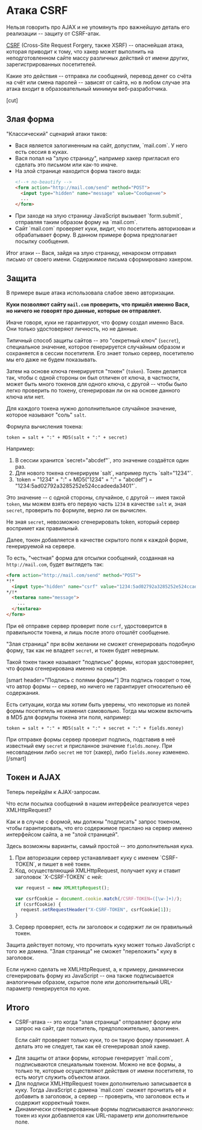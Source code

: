 # Атака CSRF

Нельзя говорить про AJAX и не упомянуть про важнейшую деталь его реализации -- защиту от CSRF-атак.

[CSRF](http://ru.wikipedia.org/wiki/%D0%9F%D0%BE%D0%B4%D0%B4%D0%B5%D0%BB%D0%BA%D0%B0_%D0%BC%D0%B5%D0%B6%D1%81%D0%B0%D0%B9%D1%82%D0%BE%D0%B2%D1%8B%D1%85_%D0%B7%D0%B0%D0%BF%D1%80%D0%BE%D1%81%D0%BE%D0%B2) (Cross-Site Request Forgery, также XSRF) -- опаснейшая атака, которая приводит к тому, что хакер может выполнить на неподготовленном сайте массу различных действий от имени других, зарегистрированных посетителей.

Какие это действия -- отправка ли сообщений, перевод денег со счёта на счёт или смена паролей -- зависят от сайта, но в любом случае эта атака входит в образовательный минимум веб-разработчика. 

[cut]

## Злая форма

"Классический" сценарий атаки таков:

<ul>
<li>Вася является залогиненным на сайт, допустим, `mail.com`. У него есть сессия в куках.</li>
<li>Вася попал на "злую страницу", например хакер пригласил его сделать это письмом или как-то иначе.</li>
<li>На злой странице находится форма такого вида:

```html
<!--+ no-beautify -->
<form action="http://mail.com/send" method="POST">
  <input type="hidden" name="message" value="Сообщение">
  ...
</form>
```
</li>
<li>При заходе на злую страницу JavaScript вызывает `form.submit`, отправляя таким образом форму на `mail.com`.</li>
<li>Сайт `mail.com` проверяет куки, видит, что посетитель авторизован и обрабатывает форму. В данном примере форма предполагает посылку сообщения.</li>
</ul>

Итог атаки -- Вася, зайдя на злую страницу, ненароком отправил письмо от своего имени. Содержимое письма сформировано хакером.

## Защита 

В примере выше атака использовала слабое звено авторизации.

**Куки позволяют сайту `mail.com` проверить, что пришёл именно Вася, но ничего не говорят про данные, которые он отправляет.**

Иначе говоря, куки не гарантируют, что форму создал именно Вася. Они только удостоверяют личность, но не данные.

Типичный способ защиты сайтов -- это "секретный ключ" (`secret`), специальное значение, которое генерируется случайным образом и сохраняется в сессии посетителя. Его знает только сервер, посетителю мы его даже не будем показывать.

Затем на основе ключа генерируется "токен" (`token`). Токен делается так, чтобы с одной стороны он был отличен от ключа, в частности, может быть много токенов для одного ключа, с другой -- чтобы было легко проверить по токену, сгенерирован ли он на основе данного ключа или нет.

Для каждого токена нужно дополнительное случайное значение, которое называют "соль" `salt`. 

Формула вычисления токена:
```
token = salt + ":" + MD5(salt + ":" + secret)
```

Например:
<ol>
<li>В сессии хранится `secret="abcdef"`, это значение создаётся один раз.</li>
<li>Для нового токена сгенерируем `salt`, например пусть `salt="1234"`.</li>
<li>`token = "1234" + ":" + MD5("1234" + ":" + "abcdef") = "1234:5ad02792a3285252e524ccadeeda3401"`.</li>
</ol>

Это значение -- с одной стороны, случайное, с другой -- имея такой `token`, мы можем взять его первую часть `1234` в качестве `salt` и, зная `secret`, проверить по формуле, верно ли он вычислен.

Не зная `secret`, невозможно сгенерировать token, который сервер воспримет как правильный.

Далее, токен добавляется в качестве скрытого поля к каждой форме, генерируемой на сервере.

То есть, "честная" форма для отсылки сообщений, созданная на `http://mail.com`, будет выглядеть так:

```html
<form action="http://mail.com/send" method="POST">
*!*
  <input type="hidden" name="csrf" value="1234:5ad02792a3285252e524ccadeeda3401">
*/!*
  <textarea name="message">
    ...
  </textarea>
</form>
```

При её отправке сервер проверит поле `csrf`, удостоверится в правильности токена, и лишь после этого отошлёт сообщение.

"Злая страница" при всём желании не сможет сгенерировать подобную форму, так как не владеет `secret`, и токен будет неверным.

Такой токен также называют "подписью" формы, которая удостоверяет, что форма сгенерирована именно на сервере. 

[smart header="Подпись с полями формы"]
Эта подпись говорит о том, что автор формы -- сервер, но ничего не гарантирует относительно её содержания.

Есть ситуации, когда мы хотим быть уверены, что некоторые из полей формы посетитель не изменил самовольно. Тогда мы можем включить в MD5 для формулы токена эти поля, например:
```
token = salt + ":" + MD5(salt + ":" + secret + ":" + fields.money)
```

При отправке формы сервер проверит подпись, подставив в неё известный ему `secret` и присланное значение `fields.money`. При несовпадении либо `secret` не тот (хакер), либо `fields.money` изменено.
[/smart] 

## Токен и AJAX

Теперь перейдём к AJAX-запросам.

Что если посылка сообщений в нашем интерфейсе реализуется через XMLHttpRequest?

Как и в случае с формой, мы должны "подписать" запрос токеном, чтобы гарантировать, что его содержимое прислано на сервер именно интерфейсом сайта, а не "злой страницей".

Здесь возможны варианты, самый простой -- это дополнительная кука.

<ol>
<li>При авторизации сервер устанавливает куку с именем `CSRF-TOKEN`, и пишет в неё токен.</li>
<li>Код, осуществляющий XMLHttpRequest, получает куку и ставит заголовок `X-CSRF-TOKEN` с ней:

```js
var request = new XMLHttpRequest();

var csrfCookie = document.cookie.match(/CSRF-TOKEN=([\w-]+)/);
if (csrfCookie) {
  request.setRequestHeader("X-CSRF-TOKEN", csrfCookie[1]);
}
```
</li>
<li>Сервер проверяет, есть ли заголовок и содержит ли он правильный токен.</li>
</ol>

Защита действует потому, что прочитать куку может только JavaScript с того же домена. "Злая страница" не сможет "переложить" куку в заголовок.

Если нужно сделать не XMLHttpRequest, а, к примеру, динамически сгенерировать форму из JavaScript -- она также подписывается аналогичным образом, скрытое поле или дополнительный URL-параметр генерируется по куке.


## Итого

<ul>
<li>CSRF-атака -- это когда "злая страница" отправляет форму или запрос на сайт, где посетитель, предположительно, залогинен.

Если сайт проверяет только куки, то он такую форму принимает. А делать это не следует, так как её сгенерировал злой хакер.</li>
<li>Для защиты от атаки формы, которые генерирует `mail.com`, подписываются специальным токеном. Можно не все формы, а только те, которые осуществляют действия от имени посетителя, то есть могут служить объектом атаки.</li>
<li>Для подписи XMLHttpRequest токен дополнительно записывается в куку. Тогда JavaScript с домена `mail.com` сможет прочитать её и добавить в заголовок, а сервер -- проверить, что заголовок есть и содержит корректный токен.</li>
<li>Динамически сгенерированные формы подписываются аналогично: токен из куки добавляется как URL-параметр или дополнительное поле.</li>
</ul>


